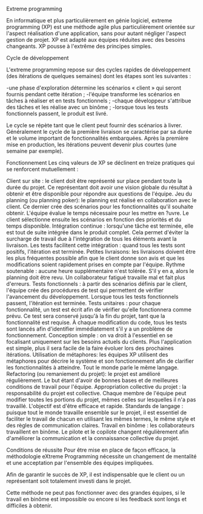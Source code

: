 Extreme programming

En informatique et plus particulièrement en génie logiciel, extreme programming (XP) est une méthode agile plus particulièrement orientée sur l'aspect réalisation d'une application, sans pour autant négliger l'aspect gestion de projet. XP est adapté aux équipes réduites avec des besoins changeants. XP pousse à l'extrême des principes simples.

Cycle de développement


L'extreme programming repose sur des cycles rapides de développement (des itérations de quelques semaines) dont les étapes sont les suivantes :

-une phase d'exploration détermine les scénarios « client » qui seront fournis pendant cette itération ;
-l'équipe transforme les scénarios en tâches à réaliser et en tests fonctionnels ;
-chaque développeur s'attribue des tâches et les réalise avec un binôme ;
-lorsque tous les tests fonctionnels passent, le produit est livré.

Le cycle se répète tant que le client peut fournir des scénarios à livrer. Généralement le cycle de la première livraison se caractérise par sa durée et le volume important de fonctionnalités embarquées. Après la première mise en production, les itérations peuvent devenir plus courtes (une semaine par exemple).



Fonctionnement
Les cinq valeurs de XP se déclinent en treize pratiques qui se renforcent mutuellement :

Client sur site : le client doit être représenté sur place pendant toute la durée du projet. Ce représentant doit avoir une vision globale du résultat à obtenir et être disponible pour répondre aux questions de l'équipe.
Jeu du planning (ou planning poker): le planning est réalisé en collaboration avec le client. Ce dernier crée des scénarios pour les fonctionnalités qu'il souhaite obtenir. L'équipe évalue le temps nécessaire pour les mettre en ?uvre. Le client sélectionne ensuite les scénarios en fonction des priorités et du temps disponible.
Intégration continue : lorsqu'une tâche est terminée, elle est tout de suite intégrée dans le produit complet. Cela permet d'éviter la surcharge de travail due à l'intégration de tous les éléments avant la livraison. Les tests facilitent cette intégration : quand tous les tests sont positifs, l'itération est terminée.
Petites livraisons: les livraisons doivent être les plus fréquentes possible afin que le client donne son avis et que les modifications soient rapidement prises en compte par l'équipe.
Rythme soutenable : aucune heure supplémentaire n'est tolérée. S'il y en a, alors le planning doit être revu. Un collaborateur fatigué travaille mal et fait plus d'erreurs.
Tests fonctionnels : à partir des scénarios définis par le client, l'équipe crée des procédures de test qui permettent de vérifier l'avancement du développement. Lorsque tous les tests fonctionnels passent, l'itération est terminée.
Tests unitaires : pour chaque fonctionnalité, un test est écrit afin de vérifier qu'elle fonctionnera comme prévu. Ce test sera conservé jusqu'à la fin du projet, tant que la fonctionnalité est requise. À chaque modification du code, tous les tests sont lancés afin d'identifier immédiatement s'il y a un problème de fonctionnement.
Conception simple : on va droit à l'essentiel en se focalisant uniquement sur les besoins actuels du clients. Plus l'application est simple, plus il sera facile de la faire évoluer lors des prochaines itérations.
Utilisation de métaphores: les équipes XP utilisent des métaphores pour décrire le système et son fonctionnement afin de clarifier les fonctionnalités à atteindre. Tout le monde parle le même langage.
Refactoring (ou remaniement du projet): le projet est amélioré régulièrement. Le but étant d'avoir de bonnes bases et de meilleures conditions de travail pour l'équipe.
Appropriation collective du projet : la responsabilité du projet est collective. Chaque membre de l'équipe peut modifier toutes les portions du projet, mêmes celles sur lesquelles il n'a pas travaillé. L'objectif est d'être efficace et rapide.
Standards de langage : puisque tout le monde travaille ensemble sur le projet, il est essentiel de faciliter le travail de chacun en utilisant les mêmes termes, le même style et des règles de communication claires.
Travail en binôme : les collaborateurs travaillent en binôme. Le pilote et le copilote changent régulièrement afin d'améliorer la communication et la connaissance collective du projet.

Conditions de réussite
Pour être mise en place de façon efficace, la méthodologie eXtreme Programming nécessite un changement de mentalité et une acceptation par l'ensemble des équipes impliquées.

Afin de garantir le succès de XP, il est indispensable que le client ou un représentant soit totalement investi dans le projet.

Cette méthode ne peut pas fonctionner avec des grandes équipes, si le travail en binôme est impossible ou encore si les feedback sont longs et difficiles à obtenir.

